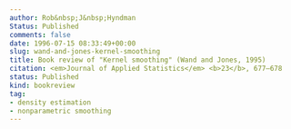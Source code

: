 ```yaml
---
author: Rob&nbsp;J&nbsp;Hyndman
Status: Published
comments: false
date: 1996-07-15 08:33:49+00:00
slug: wand-and-jones-kernel-smoothing
title: Book review of "Kernel smoothing" (Wand and Jones, 1995)
citation: <em>Journal of Applied Statistics</em> <b>23</b>, 677–678
status: Published
kind: bookreview
tag:
- density estimation
- nonparametric smoothing
---
```



